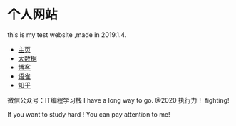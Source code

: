 # 个人网站
this is my test website ,made in 2019.1.4.


- [主页](http://sshlearning.com)
- [大数据](https://data.sshlearning.com)
- [博客](http://blog.sshleaarning.com)
- [语雀](https://www.yuque.com/sshlearning/)
- [知乎](https://www.zhihu.com/people/sshlearning/activities)

微信公众号：IT编程学习栈
I have a long way to go. @2020 执行力！ fighting!

If you want to study hard ! You can pay attention to me!
